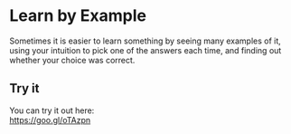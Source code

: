# Learn by Example
Sometimes it is easier to learn something by seeing many examples of it, 
using your intuition to pick one of the answers each time, and finding out 
whether your choice was correct.

## Try it
You can try it out here:  
<https://goo.gl/oTAzpn>
